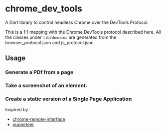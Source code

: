 # chrome_dev_tools

A Dart library to control headless Chrome over the DevTools Protocol.

This is a 1:1 mapping with the Chrome DevTools protocol described here.
All the classes under `lib/domains` are generated from the browser_protocol.json and js_protocol.json.

## Usage

### Generate a PDf from a page

### Take a screenshot of an element.

### Create a static version of a Single Page Application

Inspired by
 * [chrome-remote-interface](https://github.com/cyrus-and/chrome-remote-interface)
 * [puppeteer](https://github.com/GoogleChrome/puppeteer)
